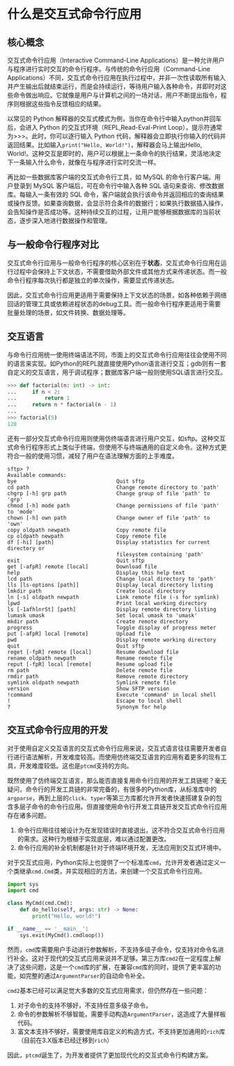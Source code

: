 # 什么是交互式命令行应用

## 核心概念

交互式命令行应用（Interactive Command-Line Applications）是一种允许用户与程序进行实时交互的命令行程序。与传统的命令行应用（Command-Line Applications）不同，交互式命令行应用在执行过程中，并非一次性读取所有输入并产生输出后就结束运行，而是会持续运行，等待用户输入各种命令，并即时对这些命令做出响应。它就像是用户与计算机之间的一场对话，用户不断提出指令，程序则根据这些指令反馈相应的结果。

以常见的 Python 解释器的交互式模式为例，当你在命令行中输入python并回车后，会进入 Python 的交互式环境（REPL,Read-Eval-Print Loop），提示符通常为>>>。此时，你可以逐行输入 Python 代码，解释器会立即执行你输入的代码并返回结果。比如输入`print("Hello, World!")`，解释器会马上输出Hello, World!。这种交互是即时的，用户可以根据上一条命令的执行结果，灵活地决定下一条输入什么命令，就像在与程序进行实时交流一样。

再比如一些数据库客户端的交互式命令行工具，如 MySQL 的命令行客户端。用户登录到 MySQL 客户端后，可在命令行中输入各种 SQL 语句来查询、修改数据库。每输入一条有效的 SQL 命令，客户端就会执行该命令并返回相应的查询结果或操作反馈。如果查询数据，会显示符合条件的数据行；如果执行数据插入操作，会告知操作是否成功等。这种持续交互的过程，让用户能够根据数据库的当前状态，逐步深入地进行数据操作和管理。

## 与一般命令行程序对比

交互式命令行应用与一般命令行程序的核心区别在于**状态**，交互式命令行应用在运行过程中会保持上下文状态，不需要借助外部文件或其他方式来传递状态。而一般命令行程序每次执行都是独立的单次操作，需要显式传递状态。

因此，交互式命令行应用更适用于需要保持上下文状态的场景，如各种依赖于网络回话的管理工具或依赖进程状态的debug工具。而一般命令行程序更适用于需要批量处理的场景，如文件转换、数据处理等。

## 交互语言

与命令行应用统一使用终端语法不同，市面上的交互式命令行应用往往会使用不同的语言来实现。如Python的REPL就直接使用Python语言进行交互；gdb则有一套自定义的交互语言，用于调试程序；数据库客户端一般则使用SQL语言进行交互。

```python linenums="1"
>>> def factorial(n: int) -> int:
...     if n < 2:
...         return 1
...     return n * factorial(n - 1)
...
>>> factorial(5)
120
```

还有一部分交互式命令行应用则使用仿终端语言进行用户交互，如sftp。这种交互式命令行程序形式上类似于终端，但使用不与终端通用的自定义命令。这种方式更符合一般的使用习惯，减轻了用户在语法理解方面的上手难度。

```
sftp> ?
Available commands:
bye                                Quit sftp
cd path                            Change remote directory to 'path'
chgrp [-h] grp path                Change group of file 'path' to 'grp'
chmod [-h] mode path               Change permissions of file 'path' to 'mode'
chown [-h] own path                Change owner of file 'path' to 'own'
copy oldpath newpath               Copy remote file
cp oldpath newpath                 Copy remote file
df [-hi] [path]                    Display statistics for current directory or
                                   filesystem containing 'path'
exit                               Quit sftp
get [-afpR] remote [local]         Download file
help                               Display this help text
lcd path                           Change local directory to 'path'
lls [ls-options [path]]            Display local directory listing
lmkdir path                        Create local directory
ln [-s] oldpath newpath            Link remote file (-s for symlink)
lpwd                               Print local working directory
ls [-1afhlnrSt] [path]             Display remote directory listing
lumask umask                       Set local umask to 'umask'
mkdir path                         Create remote directory
progress                           Toggle display of progress meter
put [-afpR] local [remote]         Upload file
pwd                                Display remote working directory
quit                               Quit sftp
reget [-fpR] remote [local]        Resume download file
rename oldpath newpath             Rename remote file
reput [-fpR] local [remote]        Resume upload file
rm path                            Delete remote file
rmdir path                         Remove remote directory
symlink oldpath newpath            Symlink remote file
version                            Show SFTP version
!command                           Execute 'command' in local shell
!                                  Escape to local shell
?                                  Synonym for help
```

## 交互式命令行应用的开发

对于使用自定义交互语言的交互式命令行应用来说，交互式语言往往需要开发者自行进行语法解析，开发难度较高。而使用仿终端交互语言的应用有着更多的现有工具，开发难度较低。这也是`ptcmd`支持的方向。

既然使用了仿终端交互语言，那么能否直接复用命令行应用的开发工具链呢？毫无疑问，命令行的开发工具链的非常完备的，有很多的Python库，从标准库中的`argparse`，再到上层的`click`、`typer`等第三方库都允许开发者快速搭建复杂的包含多层子命令的命令行应用。但直接使用命令行开发工具链开发交互式命令行应用存在诸多问题。

1. 命令行应用往往被设计为在发现错误时直接退出，这不符合交互式命令行应用的需求。这种行为根植于实现底层，难以通过配置更改。
2. 命令行应用的补全机制都是针对于终端环境开发，无法应用到交互式环境中。

对于交互式应用，Python实际上也提供了一个标准库`cmd`，允许开发者通过定义一个类继承`cmd.Cmd`类，并实现相应的方法，来创建一个交互式命令行应用。

```python linenums="1"
import sys
import cmd

class MyCmd(cmd.Cmd):
    def do_hello(self, args: str) -> None:
        print("Hello, world!")

if __name__ == '__main__':
    sys.exit(MyCmd().cmdloop())
```

然而，`cmd`库需要用户手动进行参数解析，不支持多级子命令，仅支持对命令名进行补全。这对于现代的交互式应用来说并不足够。第三方库`cmd2`在一定程度上解决了这些问题，这是一个`cmd`库的扩展，在兼容`cmd`库的同时，提供了更丰富的功能，如完整的通过`ArgumentParser`的自动命令补全。

`cmd2`基本已经可以满足觉大多数的交互式应用需求，但仍然存在一些问题：

1. 对子命令的支持不够好，不支持任意多级子命令。
2. 命令的参数解析不够智能，需要手动构造`ArgumentParser`，这造成了大量样板代码。
3. 富文本支持不够好，需要使用库自定义的构造方式，不支持更加通用的`rich`库（目前在3.X版本已经迁移到`rich`）

因此，`ptcmd`诞生了，为开发者提供了更加现代化的交互式命令行构建方案。
